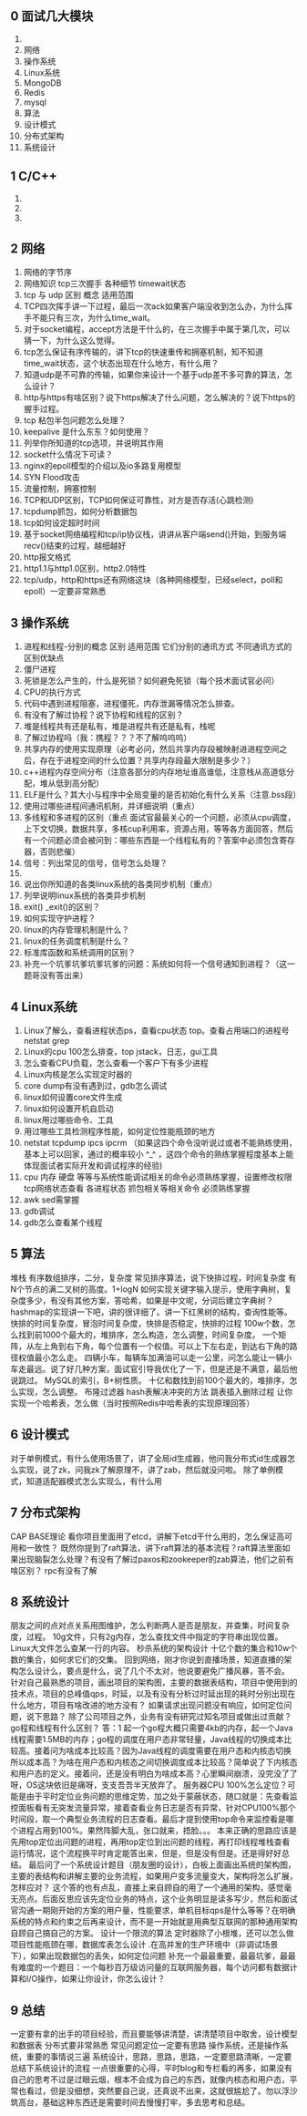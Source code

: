 ## 0 面试几大模块
1. <!-- C/C++ -->
2. 网络
3. 操作系统
4. Linux系统
5. MongoDB
6. Redis
7. mysql
8. 算法
9. 设计模式
10. 分布式架构
11. 系统设计


## 1 C/C++
1. <!-- const -->
2. <!-- 多态 -->
3. <!-- 什么类不能被继承（这个题目非常经典，我当时答出了private但是他说不好，我就没想到final我以为那个是java的） -->

## 2 网络
1. 网络的字节序
2. 网络知识 tcp三次握手 各种细节 timewait状态
3. tcp 与 udp 区别 概念 适用范围
4. TCP四次挥手讲一下过程，最后一次ack如果客户端没收到怎么办，为什么挥手不能只有三次，为什么time_wait。
5. 对于socket编程，accept方法是干什么的，在三次握手中属于第几次，可以猜一下，为什么这么觉得。
6. tcp怎么保证有序传输的，讲下tcp的快速重传和拥塞机制，知不知道time_wait状态，这个状态出现在什么地方，有什么用？
7. 知道udp是不可靠的传输，如果你来设计一个基于udp差不多可靠的算法，怎么设计？
8. http与https有啥区别？说下https解决了什么问题，怎么解决的？说下https的握手过程。
9. tcp 粘包半包问题怎么处理？
10. keepalive 是什么东东？如何使用？
11. 列举你所知道的tcp选项，并说明其作用
12. socket什么情况下可读？
13. nginx的epoll模型的介绍以及io多路复用模型
14. SYN Flood攻击
15. 流量控制，拥塞控制
16. TCP和UDP区别，TCP如何保证可靠性，对方是否存活(心跳检测)
17. tcpdump抓包，如何分析数据包
18. tcp如何设定超时时间
19. 基于socket网络编程和tcp/ip协议栈，讲讲从客户端send()开始，到服务端recv()结束的过程，越细越好
20. http报文格式
21. http1.1与http1.0区别，http2.0特性
22. tcp/udp，http和https还有网络这块（各种网络模型，已经select，poll和epoll）一定要非常熟悉


## 3 操作系统
1. 进程和线程-分别的概念 区别 适用范围 它们分别的通讯方式 不同通讯方式的区别优缺点
2. 僵尸进程
3. 死锁是怎么产生的，什么是死锁？如何避免死锁（每个技术面试官必问）
4. CPU的执行方式
5. 代码中遇到进程阻塞，进程僵死，内存泄漏等情况怎么排查。
6. 有没有了解过协程？说下协程和线程的区别？
7. 堆是线程共有还是私有，堆是进程共有还是私有，栈呢
8. 了解过协程吗（我：携程？？？不了解呜呜呜）
9. 共享内存的使用实现原理（必考必问，然后共享内存段被映射进进程空间之后，存在于进程空间的什么位置？共享内存段最大限制是多少？）
10. c++进程内存空间分布（注意各部分的内存地址谁高谁低，注意栈从高道低分配，堆从低到高分配）
11. ELF是什么？其大小与程序中全局变量的是否初始化有什么关系（注意.bss段）
12. 使用过哪些进程间通讯机制，并详细说明（重点）
13. 多线程和多进程的区别（重点 面试官最最关心的一个问题，必须从cpu调度，上下文切换，数据共享，多核cup利用率，资源占用，等等各方面回答，然后有一个问题必须会被问到：哪些东西是一个线程私有的？答案中必须包含寄存器，否则悲催）
14. 信号：列出常见的信号，信号怎么处理？
15. <!-- i++是否原子操作？并解释为什么？ -->
16. 说出你所知道的各类linux系统的各类同步机制（重点）
17. 列举说明linux系统的各类异步机制
18. exit() _exit()的区别？
19. 如何实现守护进程？
20. linux的内存管理机制是什么？
21. linux的任务调度机制是什么？
22. 标准库函数和系统调用的区别？
23. 补充一个坑爹坑爹坑爹坑爹的问题：系统如何将一个信号通知到进程？（这一题哥没有答出来）


## 4 Linux系统
1. Linux了解么，查看进程状态ps，查看cpu状态 top。查看占用端口的进程号netstat grep
2. Linux的cpu 100怎么排查，top jstack，日志，gui工具
3. 怎么查看CPU负载，怎么查看一个客户下有多少进程
4. Linux内核是怎么实现定时器的
5. core dump有没有遇到过，gdb怎么调试
6. linux如何设置core文件生成
7. linux如何设置开机自启动
8. linux用过哪些命令、工具
9. 用过哪些工具检测程序性能，如何定位性能瓶颈的地方
10. netstat tcpdump ipcs ipcrm （如果这四个命令没听说过或者不能熟练使用，基本上可以回家，通过的概率较小 ^_^ ，这四个命令的熟练掌握程度基本上能体现面试者实际开发和调试程序的经验)
11. cpu 内存 硬盘 等等与系统性能调试相关的命令必须熟练掌握，设置修改权限 tcp网络状态查看 各进程状态 抓包相关等相关命令 必须熟练掌握
12. awk sed需掌握
13. gdb调试
14. gdb怎么查看某个线程

## 5 算法
堆栈
有序数组排序，二分，复杂度
常见排序算法，说下快排过程，时间复杂度
有N个节点的满二叉树的高度。1+logN
如何实现关键字输入提示，使用字典树，复杂度多少，有没有其他方案，答哈希，如果是中文呢，分词后建立字典树？
hashmap的实现讲一下吧，讲的很详细了。讲一下红黑树的结构，查询性能等。
快排的时间复杂度，冒泡时间复杂度，快排是否稳定，快排的过程
100w个数，怎么找到前1000个最大的，堆排序，怎么构造，怎么调整，时间复杂度。
一个矩阵，从左上角到右下角，每个位置有一个权值。可以上下左右走，到达右下角的路径权值最小怎么走。
四辆小车，每辆车加满油可以走一公里，问怎么能让一辆小车走最远。说了好几种方案，面试官引导我优化了一下，但是还是不满意，最后他说跳过。
MySQL的索引，B+树性质。
十亿和数找到前100个最大的，堆排序，怎么实现，怎么调整。
布隆过滤器
hash表解决冲突的方法
跳表插入删除过程
让你实现一个哈希表，怎么做（当时按照Redis中哈希表的实现原理回答）

## 6 设计模式
对于单例模式，有什么使用场景了，讲了全局id生成器，他问我分布式id生成器怎么实现，说了zk，问我zk了解原理不，讲了zab，然后就没问啦。
除了单例模式，知道适配器模式怎么实现么，有什么用

## 7 分布式架构
CAP BASE理论
看你项目里面用了etcd，讲解下etcd干什么用的，怎么保证高可用和一致性？
既然你提到了raft算法，讲下raft算法的基本流程？raft算法里面如果出现脑裂怎么处理？有没有了解过paxos和zookeeper的zab算法，他们之前有啥区别？
rpc有没有了解

## 8 系统设计
朋友之间的点对点关系用图维护，怎么判断两人是否是朋友，并查集，时间复杂度，过程。
10g文件，只有2g内存，怎么查找文件中指定的字符串出现位置。
Linux大文件怎么查某一行的内容。
秒杀系统的架构设计
十亿个数的集合和10w个数的集合，如何求它们的交集。
回到网络，刚才你说到直播场景，知道直播的架构怎么设计么，要点是什么，说了几个不太对，他说要避免广播风暴，答不会。
针对自己最熟悉的项目，画出项目的架构图，主要的数据表结构，项目中使用到的技术点，项目的总峰值qps，时延，以及有没有分析过时延出现的耗时分别出现在什么地方，项目有啥改进的地方没有？
如果请求出现问题没有响应，如何定位问题，说下思路？
除了公司项目之外，业务有没有研究过知名项目或做出过贡献？
go程和线程有什么区别？ 答：1 起一个go程大概只需要4kb的内存，起一个Java线程需要1.5MB的内存；go程的调度在用户态非常轻量，Java线程的切换成本比较高。接着问为啥成本比较高？因为Java线程的调度需要在用户态和内核态切换所以成本高？为啥在用户态和内核态之间切换调度成本比较高？简单说了下内核态和用户态的定义。接着问，还是没有明白为啥成本高？心里瞬间崩溃，没完没了了呀，OS这块依旧是痛呀，支支吾吾半天放弃了。
服务器CPU 100%怎么定位？可能是由于平时定位业务问题的思维定势，加之处于蒙蔽状态，随口就是：先查看监控面板看有无突发流量异常，接着查看业务日志是否有异常，针对CPU100%那个时间段，取一个典型业务流程的日志查看。最后才提到使用top命令来监控看是哪个进程占用到100%。果然阵脚大乱，张口就来，捂脸。。。 本来正确的思路应该是先用top定位出问题的进程，再用top定位到出问题的线程，再打印线程堆栈查看运行情况，这个流程换平时肯定能答出来，但是，但是没有但是。还是得好好总结。
最后问了一个系统设计题目（朋友圈的设计），白板上面画出系统的架构图，主要的表结构和讲解主要的业务流程，如果用户变多流量变大，架构将怎么扩展，怎样应对？ 这个答的也有点乱，直接上来自顾自的用了一个通用的架构，感觉毫无亮点。后面反思应该先定位业务的特点，这个业务明显是读多写少，然后和面试官沟通一期刚开始的方案的用户量，性能要求，单机目标qps是什么等等？在明确系统的特点和约束之后再来设计，而不是一开始就是用典型互联网的那种通用架构自顾自己搞自己的方案。
设计一个限流的算法
定时器除了小根堆，还可以怎么做
项目性能瓶颈在哪，数据库表怎么设计
.在高并发的生产环境中（非调试场景下），如果出现数据包的丢失，如何定位问题
补充一个最最重要，最最坑爹，最最有难度的一个题目：一个每秒百万级访问量的互联网服务器，每个访问都有数据计算和I/O操作，如果让你设计，你怎么设计？

## 9 总结
一定要有拿的出手的项目经验，而且要能够讲清楚，讲清楚项目中取舍，设计模型和数据表
分布式要非常熟悉
常见问题定位一定要有思路
操作系统，还是操作系统，重要的事情说三遍
系统设计，思路，思路，思路，一定要思路清晰，一定要总结下系统设计的流程
一点很重要的心得，平时blog和专栏看的再多，如果没有自己的思考不过是过眼云烟，根本不会成为自己的东西，就像内核态和用户态，平常也看过，但是没细想，突然要自己说，还真说不出来，这就很尴尬了。勿以浮沙筑高台，基础这种东西还是需要时间去慢慢打牢，多去思考和总结。